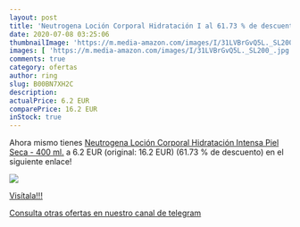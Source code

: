 ```yaml
---
layout: post
title: 'Neutrogena Loción Corporal Hidratación I al 61.73 % de descuento'
date: 2020-07-08 03:25:06
thumbnailImage: 'https://m.media-amazon.com/images/I/31LVBrGvQ5L._SL200_.jpg'
images: [ 'https://m.media-amazon.com/images/I/31LVBrGvQ5L._SL200_.jpg' ]
comments: true
category: ofertas
author: ring
slug: B00BN7XH2C
description:
actualPrice: 6.2 EUR
comparePrice: 16.2 EUR
inStock: true
---
```


Ahora mismo tienes [Neutrogena Loción Corporal Hidratación Intensa  Piel Seca  - 400 ml.](https://www.amazon.com/dp/B00BN7XH2C/?tag=redken08-20) a 6.2 EUR (original: 16.2 EUR) (61.73 %  de descuento) en el siguiente enlace!

[![](https://m.media-amazon.com/images/I/31LVBrGvQ5L._SL200_.jpg)](https://www.amazon.com/dp/B00BN7XH2C/?tag=redken08-20)

[Visítala!!!](https://www.amazon.com/dp/B00BN7XH2C/?tag=redken08-20)

[Consulta otras ofertas en nuestro canal de telegram](https://t.me/s/ofertas25)
